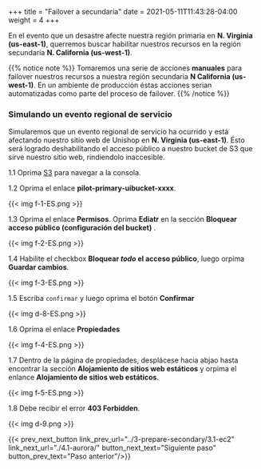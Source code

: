 +++
title = "Failover a secundaria"
date =  2021-05-11T11:43:28-04:00
weight = 4
+++

En el evento que un desastre afecte nuestra región primaria en **N. Virginia (us-east-1)**, querremos buscar habilitar nuestros recursos en la región secundaria  **N. California (us-west-1)**.

{{% notice note %}}
Tomaremos una serie de acciones **manuales** para failover nuestros recursos a nuestra región secundaria **N California (us-west-1)**.
En un ambiente de producción éstas acciones serian automatizadas como parte del proceso de failover.
{{% /notice %}}

### Simulando un evento regional de servicio

Simularemos que un evento regional de servicio ha ocurrido y está afectando nuestro sitio web de Unishop en **N. Virginia (us-east-1)**. Ésto será logrado deshabilitando el acceso público a nuestro bucket de S3 que sirve nuestro sitio web, rindiendolo inaccesible.

1.1 Oprima [S3](https://console.aws.amazon.com/s3/home?region=us-east-1#/) para navegar a la consola.

1.2 Oprima el enlace **pilot-primary-uibucket-xxxx**.

{{< img f-1-ES.png >}}

1.3 Oprima el enlace **Permisos**. Oprima **Ediatr** en la sección **Bloquear acceso público (configuración del bucket)** .

{{< img f-2-ES.png >}}

1.4 Habilite el checkbox **Bloquear _todo_ el acceso público**, luego orpima **Guardar cambios**.

{{< img f-3-ES.png >}}

1.5 Escriba `confirmar` y luego oprima el botón **Confirmar**

{{< img d-8-ES.png >}}

1.6 Oprima el enlace **Propiedades**

{{< img f-4-ES.png >}}

1.7 Dentro de la página de propiedades, desplácese hacia abjao hasta encontrar la sección **Alojamiento de sitios web estáticos** y orpima el enlance **Alojamiento de sitios web estáticos**.

{{< img f-5-ES.png >}}

1.8 Debe recibir el error **403 Forbidden**.

{{< img d-9.png >}}


{{< prev_next_button link_prev_url="../3-prepare-secondary/3.1-ec2" link_next_url="./4.1-aurora/" button_next_text="Siguiente paso" button_prev_text="Paso anterior"/>}}